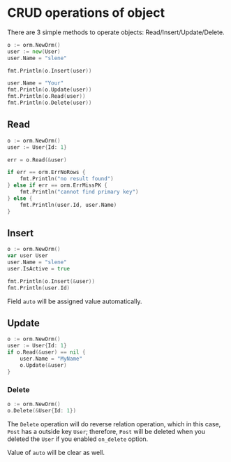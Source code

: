 # CRUD operations of object

There are 3 simple methods to operate objects: Read/Insert/Update/Delete.

```go
o := orm.NewOrm()
user := new(User)
user.Name = "slene"

fmt.Println(o.Insert(user))

user.Name = "Your"
fmt.Println(o.Update(user))
fmt.Println(o.Read(user))
fmt.Println(o.Delete(user))
```

## Read

```go
o := orm.NewOrm()
user := User{Id: 1}

err = o.Read(&user)

if err == orm.ErrNoRows {
	fmt.Println("no result found")
} else if err == orm.ErrMissPK {
	fmt.Println("cannot find primary key")
} else {
	fmt.Println(user.Id, user.Name)
}
```

## Insert

```go
o := orm.NewOrm()
var user User
user.Name = "slene"
user.IsActive = true

fmt.Println(o.Insert(&user))
fmt.Println(user.Id)
```

Field `auto` will be assigned value automatically.

## Update

```go
o := orm.NewOrm()
user := User{Id: 1}
if o.Read(&user) == nil {
	user.Name = "MyName"
	o.Update(&user)
}
```

### Delete

```go
o := orm.NewOrm()
o.Delete(&User{Id: 1})
```

The `Delete` operation will do reverse relation operation, which in this case, `Post` has a outside key `User`; therefore, `Post` will be deleted when you deleted the `User` if you enabled `on_delete` option.

Value of `auto` will be clear as well.
